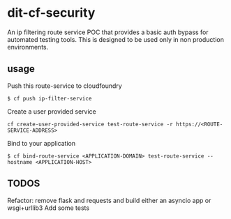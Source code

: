 # dit-cf-security

An ip filtering route service POC that provides a basic auth bypass for automated testing tools.  This is designed to be used only in non production environments.

## usage

Push this route-service to cloudfoundry

`$ cf push ip-filter-service`

Create a user provided service

`cf create-user-provided-service test-route-service -r https://<ROUTE-SERVICE-ADDRESS>`

Bind to your application

`$ cf bind-route-service <APPLICATION-DOMAIN> test-route-service --hostname <APPLICATION-HOST>`

## TODOS

Refactor: remove flask and requests and build either an asyncio app or wsgi+urllib3 
Add some tests 
